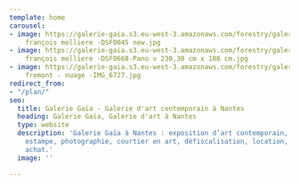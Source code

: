 ```yaml
---
template: home
carousel:
- image: https://galerie-gaia.s3.eu-west-3.amazonaws.com/forestry/galerie gaia - jean
    françois molliere -DSF0045 new.jpg
- image: https://galerie-gaia.s3.eu-west-3.amazonaws.com/forestry/galerie gaia - jean
    françois molliere -DSF0668-Pano v 230,30 cm x 108 cm.jpg
- image: https://galerie-gaia.s3.eu-west-3.amazonaws.com/forestry/galerie-gaia- olivier
    fremont - nuage -IMG_6727.jpg
redirect_from:
- "/plan/"
seo:
  title: Galerie Gaïa - Galerie d'art contemporain à Nantes
  heading: Galerie Gaïa, Galerie d'art à Nantes
  type: website
  description: 'Galerie Gaïa à Nantes : exposition d’art contemporain, peinture, sculpture,
    estampe, photographie, courtier en art, défiscalisation, location, prêt avant
    achat.'
  image: ''

---
```

